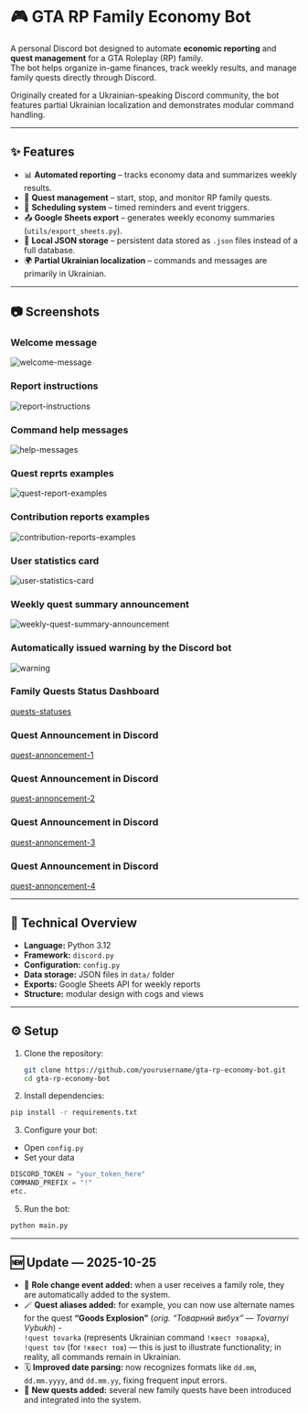 # 🎮 GTA RP Family Economy Bot

A personal Discord bot designed to automate **economic reporting** and **quest management** for a GTA Roleplay (RP) family.  
The bot helps organize in-game finances, track weekly results, and manage family quests directly through Discord.

Originally created for a Ukrainian-speaking Discord community, the bot features partial Ukrainian localization and demonstrates modular command handling.

---

## ✨ Features
- 📊 **Automated reporting** – tracks economy data and summarizes weekly results.  
- 🧩 **Quest management** – start, stop, and monitor RP family quests.  
- 📅 **Scheduling system** – timed reminders and event triggers.  
- 📤 **Google Sheets export** – generates weekly economy summaries (`utils/export_sheets.py`).  
- 💾 **Local JSON storage** – persistent data stored as `.json` files instead of a full database.  
- 🌍 **Partial Ukrainian localization** – commands and messages are primarily in Ukrainian.

---

## 📷 Screenshots

### Welcome message
![welcome-message](img/Welcome%20Message.png)

### Report instructions
![report-instructions](img/Report%20instructions.png)

### Command help messages
![help-messages](img/Command%20help%20messages.png)

### Quest reprts examples
![quest-report-examples](img/Quest%20reprts%20examples.png)

### Contribution reports examples
![contribution-reports-examples](img/Contribution%20reports%20examples.png)

### User statistics card
![user-statistics-card](img/User%20statistics%20card.png)

### Weekly quest summary announcement
![weekly-quest-summary-announcement](img/Weekly%20quest%20summary%20announcement.png)

### Automatically issued warning by the Discord bot
![warning](img/Automatically%20issued%20warning%20by%20the%20Discord%20bot.png)

### Family Quests Status Dashboard
[quests-statuses](img/Family%20Quests%20Status%20Dashboard.png)

### Quest Announcement in Discord
[quest-annoncement-1](img/Quest%20Announcement%20in%20Discord.png)

### Quest Announcement in Discord
[quest-annoncement-2](img/Quest%20Announcement%20in%20Discord-1.png)

### Quest Announcement in Discord
[quest-annoncement-3](img/Quest%20Announcement%20in%20Discord-2.png)

### Quest Announcement in Discord
[quest-annoncement-4](img/Quest%20Announcement%20in%20Discord-3.png)

---

## 🧠 Technical Overview
- **Language:** Python 3.12  
- **Framework:** `discord.py`  
- **Configuration:** `config.py`  
- **Data storage:** JSON files in `data/` folder  
- **Exports:** Google Sheets API for weekly reports  
- **Structure:** modular design with cogs and views

---

## ⚙️ Setup

1. Clone the repository:
   ```bash
   git clone https://github.com/yourusername/gta-rp-economy-bot.git
   cd gta-rp-economy-bot
   ```
2. Install dependencies:
  ```bash
  pip install -r requirements.txt
  ```
3. Configure your bot:
  - Open `config.py`
  - Set your data
  ```python
  DISCORD_TOKEN = "your_token_here"
  COMMAND_PREFIX = "!"
  etc.
  ```
5. Run the bot:
  ```bash
python main.py
```

---

## 🆕 Update — 2025-10-25
- 🧾 **Role change event added:** when a user receives a family role, they are automatically added to the system.
- 🪄 **Quest aliases added:** for example, you can now use alternate names for the quest **“Goods Explosion”** (_orig. “Товарний вибух” — Tovarnyi Vybukh_) - <br>
  `!quest tovarka` (represents Ukrainian command `!квест товарка`),<br>
  `!quest tov` (for `!квест тов`) — this is just to illustrate functionality; in reality, all commands remain in Ukrainian.
- 🗓️ **Improved date parsing:** now recognizes formats like `dd.mm`, `dd.mm.yyyy`, and `dd.mm.yy`, fixing frequent input errors.
- 🧩 **New quests added:** several new family quests have been introduced and integrated into the system.
